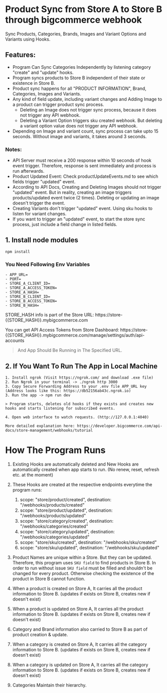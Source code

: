 # Product Sync from Store A to Store B through bigcommerce webhook

Sync Products, Categories, Brands, Images and Variant Options and Variants using Hooks.

## Features:

- Program Can Sync Categories Independently by listening category "create" and "update" hooks.
- Program syncs products to Store B independent of their state or existence in Store B.
- Product sync happens for all "PRODUCT INFORMATION", Brand, Categories, Images and Variants.
- Any kind of field update, including variant changes and Adding Image to a product can trigger product sync process.
  - Deleting an Image does not trigger sync process, because it does not trigger any API webhook.
  - Deleting a Variant Option triggers sku created webhook. But deleting a variant option value does not trigger any API webhook.
- Depending on Image and variant count, sync process can take upto 15 seconds. Without image and variants, it takes around 3 seconds.

### Notes:

- API Server must receive a 200 response within 10 seconds of hook event trigger. Therefore, response is sent immediately and process is run afterwards.
- Product Updated Event: Check productUpdateEvents.md to see which fields trigger "updated" event.
- According to API Docs, Creating and Deleting Images should not trigger "updated" event. But in reality, creating an image triggers products/updated event twice (2 times). Deleting or updating an image doesn't trigger the event.
- Creating Variants don't trigger "updated" event. Using sku hooks to listen for variant changes.
- If you want to trigger an "updated" event, to start the store sync process, just include a field change in listed fields.

## 1. Install node modules

```
npm install
```

### You Need Following Env Variables

```
- APP_URL=
- PORT=
- STORE_A_CLIENT_ID=
- STORE_A_ACCESS_TOKEN=
- STORE_A_HASH=
- STORE_B_CLIENT_ID=
- STORE_B_ACCESS_TOKEN=
- STORE_B_HASH=
```

STORE_HASH info is part of the Store URL: https://store-{{STORE_HASH}}.mybigcommerce.com

You can get API Access Tokens from Store Dashboard: https://store-{{STORE_HASH}}.mybigcommerce.com/manage/settings/auth/api-accounts

> And App Should Be Running in The Specified URL.

## 2. If You Want To Run The App in Local Machine

```
1. Install ngrok (Visit https://ngrok.com/ and download .exe file)
2. Run Ngrok in your terminal -> ./ngrok http 3000
3. Copy Secure Forwarding Address to your .env file APP_URL key (Address looks like this: https://db52156ab43c.ngrok.io)
3. Run the app -> npm run dev

> Program starts, deletes old hooks if they exists and creates new hooks and starts listening for subscribed events.

4. Open web interface to watch requests. (http://127.0.0.1:4040)

More detailed explanation here: https://developer.bigcommerce.com/api-docs/store-management/webhooks/tutorial
```

# How The Program Runs

1. Existing Hooks are automatically deleted and New Hooks are automatically created when app starts to run. (No renew, reset, refresh etc. at the moment)
2. These Hooks are created at the respective endpoints everytime the program runs:

   1. scope: "store/product/created", destination: "/webhooks/products/created"
   2. scope: "store/product/updated", destination: "/webhooks/products/updated"
   3. scope: "store/category/created", destination: "/webhooks/categories/created"
   4. scope: "store/category/updated", destination: "/webhooks/categories/updated"
   5. scope: "store/sku/created", destination: "/webhooks/sku/created"
   6. scope: "store/sku/updated", destination: "/webhooks/sku/updated"

3. Product Names are unique within a Store. But they can be updated. Therefore, this program uses `SKU field` to find products in Store B. In order to run without issue `SKU field` must be filled and shouldn't be changed for every product. Otherwise checking the existence of the product in Store B cannot function.

4. When a product is created on Store A, It carries all the product information to Store B. (updates if exists on Store B, creates new if doesn't exist)

5. When a product is updated on Store A, It carries all the product information to Store B. (updates if exists on Store B, creates new if doesn't exist)

6. Category and Brand information also carried to Store B as part of product creation & update.

7. When a category is created on Store A, It carries all the category information to Store B. (updates if exists on Store B, creates new if doesn't exist)

8. When a category is updated on Store A, It carries all the category information to Store B. (updates if exists on Store B, creates new if doesn't exist)

9. Categories Maintain their hierarchy.
